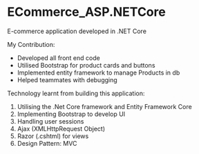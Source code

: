 # ECommerce_ASP.NETCore
E-commerce application developed in .NET Core

My Contribution: 
- Developed all front end code 
- Utilised Bootstrap for product cards and buttons 
- Implemented entity framework to manage Products in db 
- Helped teammates with debugging 

Technology learnt from building this application: 
1. Utilising the .Net Core framework and Entity Framework Core
2. Implementing Bootstrap to develop UI
3. Handling user sessions
4. Ajax (XMLHttpRequest Object)
5. Razor (.cshtml) for views
6. Design Pattern: MVC

